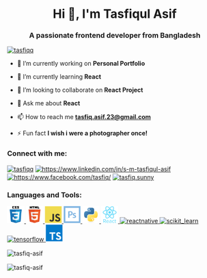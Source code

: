 <h1 align="center">Hi 👋, I'm Tasfiqul Asif</h1>
<h3 align="center">A passionate frontend developer from Bangladesh</h3>

<p align="left"> <a href="https://twitter.com/tasfiqq" target="blank"><img src="https://img.shields.io/twitter/follow/tasfiqq?logo=twitter&style=for-the-badge" alt="tasfiqq" /></a> </p>

- 🔭 I’m currently working on **Personal Portfolio**

- 🌱 I’m currently learning **React**

- 👯 I’m looking to collaborate on **React Project**

- 💬 Ask me about **React**

- 📫 How to reach me **tasfiq.asif.23@gmail.com**

- ⚡ Fun fact **I wish i were a photographer once!**

<h3 align="left">Connect with me:</h3>
<p align="left">
<a href="https://twitter.com/tasfiqq" target="blank"><img align="center" src="https://raw.githubusercontent.com/rahuldkjain/github-profile-readme-generator/master/src/images/icons/Social/twitter.svg" alt="tasfiqq" height="30" width="40" /></a>
<a href="https://linkedin.com/in/https://www.linkedin.com/in/s-m-tasfiqul-asif" target="blank"><img align="center" src="https://raw.githubusercontent.com/rahuldkjain/github-profile-readme-generator/master/src/images/icons/Social/linked-in-alt.svg" alt="https://www.linkedin.com/in/s-m-tasfiqul-asif" height="30" width="40" /></a>
<a href="https://fb.com/https://www.facebook.com/tasfiq/" target="blank"><img align="center" src="https://raw.githubusercontent.com/rahuldkjain/github-profile-readme-generator/master/src/images/icons/Social/facebook.svg" alt="https://www.facebook.com/tasfiq/" height="30" width="40" /></a>
<a href="https://instagram.com/tasfiq.sunny" target="blank"><img align="center" src="https://raw.githubusercontent.com/rahuldkjain/github-profile-readme-generator/master/src/images/icons/Social/instagram.svg" alt="tasfiq.sunny" height="30" width="40" /></a>
</p>

<h3 align="left">Languages and Tools:</h3>
<p align="left"> <a href="https://www.w3schools.com/css/" target="_blank" rel="noreferrer"> <img src="https://raw.githubusercontent.com/devicons/devicon/master/icons/css3/css3-original-wordmark.svg" alt="css3" width="40" height="40"/> </a> <a href="https://www.w3.org/html/" target="_blank" rel="noreferrer"> <img src="https://raw.githubusercontent.com/devicons/devicon/master/icons/html5/html5-original-wordmark.svg" alt="html5" width="40" height="40"/> </a> <a href="https://developer.mozilla.org/en-US/docs/Web/JavaScript" target="_blank" rel="noreferrer"> <img src="https://raw.githubusercontent.com/devicons/devicon/master/icons/javascript/javascript-original.svg" alt="javascript" width="40" height="40"/> </a> <a href="https://www.photoshop.com/en" target="_blank" rel="noreferrer"> <img src="https://raw.githubusercontent.com/devicons/devicon/master/icons/photoshop/photoshop-line.svg" alt="photoshop" width="40" height="40"/> </a> <a href="https://www.python.org" target="_blank" rel="noreferrer"> <img src="https://raw.githubusercontent.com/devicons/devicon/master/icons/python/python-original.svg" alt="python" width="40" height="40"/> </a> <a href="https://reactjs.org/" target="_blank" rel="noreferrer"> <img src="https://raw.githubusercontent.com/devicons/devicon/master/icons/react/react-original-wordmark.svg" alt="react" width="40" height="40"/> </a> <a href="https://reactnative.dev/" target="_blank" rel="noreferrer"> <img src="https://reactnative.dev/img/header_logo.svg" alt="reactnative" width="40" height="40"/> </a> <a href="https://scikit-learn.org/" target="_blank" rel="noreferrer"> <img src="https://upload.wikimedia.org/wikipedia/commons/0/05/Scikit_learn_logo_small.svg" alt="scikit_learn" width="40" height="40"/> </a> <a href="https://www.tensorflow.org" target="_blank" rel="noreferrer"> <img src="https://www.vectorlogo.zone/logos/tensorflow/tensorflow-icon.svg" alt="tensorflow" width="40" height="40"/> </a> <a href="https://www.typescriptlang.org/" target="_blank" rel="noreferrer"> <img src="https://raw.githubusercontent.com/devicons/devicon/master/icons/typescript/typescript-original.svg" alt="typescript" width="40" height="40"/> </a> </p>

<p><img align="center" src="https://github-readme-stats.vercel.app/api/top-langs?username=tasfiq-asif&show_icons=true&locale=en&layout=compact" alt="tasfiq-asif" /></p>

<p><img align="center" src="https://github-readme-streak-stats.herokuapp.com/?user=tasfiq-asif&" alt="tasfiq-asif" /></p>
